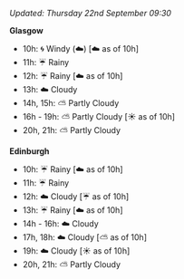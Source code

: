*Updated: Thursday 22nd September 09:30*

**Glasgow**

* 10h: :cyclone: Windy (:cloud:) [:cloud: as of 10h]
* 11h: :umbrella: Rainy
* 12h: :umbrella: Rainy [:cloud: as of 10h]
* 13h: :cloud: Cloudy
* 14h, 15h: :partly_sunny: Partly Cloudy
* 16h - 19h: :partly_sunny: Partly Cloudy [:sunny: as of 10h]
* 20h, 21h: :partly_sunny: Partly Cloudy

**Edinburgh**

* 10h: :umbrella: Rainy [:cloud: as of 10h]
* 11h: :umbrella: Rainy
* 12h: :cloud: Cloudy [:umbrella: as of 10h]
* 13h: :umbrella: Rainy [:cloud: as of 10h]
* 14h - 16h: :cloud: Cloudy
* 17h, 18h: :cloud: Cloudy [:partly_sunny: as of 10h]
* 19h: :cloud: Cloudy [:sunny: as of 10h]
* 20h, 21h: :partly_sunny: Partly Cloudy
